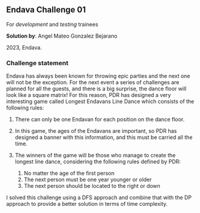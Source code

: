 ## Endava Challenge 01
For _development_ and _testing_ trainees

**Solution by**: Angel Mateo Gonzalez Bejarano

2023, Endava.

### Challenge statement
Endava  has  always  been  known  for  throwing  epic  parties  and  the  next  one  will  not  be  the exception.
For the next event a series of challenges are planned for all the guests, and there is  a  big  surprise, 
the  dance  floor  will  look  like  a  square  matrix!
For this  reason,  PDR  has designed a very interesting game called Longest
Endavans Line Dance which consists of the following rules: 

1. There can only be one Endavan for each position on the dance floor.

2. In this game, the ages of the Endavans are important, so PDR has designed a banner with this information,
   and this must be carried all the time.

3. The winners of the game will be those who manage to create the longest line dance, considering the following
   rules defined by PDR:
   
   1. No matter the age of the first person
   2. The next person must be one year younger or older
   3. The next person should be located to the right or down

I solved this challenge using a DFS approach and combine that with the DP approach to provide a better solution
in terms of time complexity.